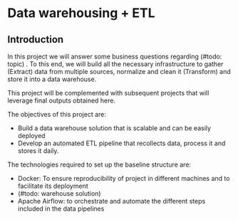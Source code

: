 # Data warehousing + ETL

## Introduction
In this project we will answer some business questions regarding (#todo: topic) . To this end, we will build all the necessary infrastructure to gather (Extract) data from multiple sources, normalize and clean it (Transform) and store it into a data warehouse.

This project will be complemented with subsequent projects that will leverage final outputs obtained here.

The objectives of this project are:
- Build a data warehouse solution that is scalable and can be easily deployed
- Develop an automated ETL pipeline that recollects data, process it and stores it daily.

The technologies required to set up the baseline structure are:
- Docker: To ensure reproducibility of project in different machines and to facilitate its deployment
- (#todo: warehouse solution)
- Apache Airflow: to orchestrate and automate the different steps included in the data pipelines
